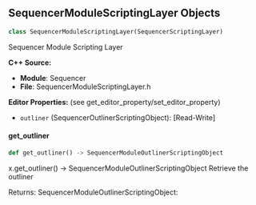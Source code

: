 ## SequencerModuleScriptingLayer Objects

```python
class SequencerModuleScriptingLayer(SequencerScriptingLayer)
```

Sequencer Module Scripting Layer

**C++ Source:**

- **Module**: Sequencer
- **File**: SequencerModuleScriptingLayer.h

**Editor Properties:** (see get_editor_property/set_editor_property)

- ``outliner`` (SequencerOutlinerScriptingObject):  [Read-Write]

<a id="unreal.SequencerModuleScriptingLayer.get_outliner"></a>

#### get_outliner

```python
def get_outliner() -> SequencerModuleOutlinerScriptingObject
```

x.get_outliner() -> SequencerModuleOutlinerScriptingObject
Retrieve the outliner

Returns:
    SequencerModuleOutlinerScriptingObject:

<a id="unreal.SequenceRecorderGroup"></a>